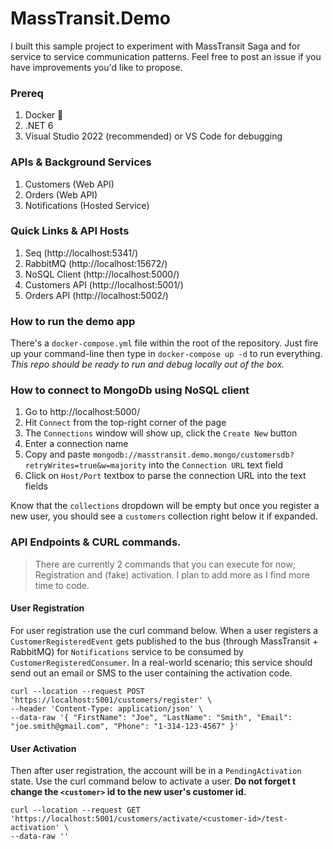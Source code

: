 # MassTransit.Demo

I built this sample project to experiment with MassTransit Saga and for service to service communication patterns. Feel free to post an issue if you have improvements you'd like to propose.

### Prereq

1. Docker 🐋
2. .NET 6
3. Visual Studio 2022 (recommended) or VS Code for debugging

### APIs & Background Services

1. Customers (Web API)
2. Orders (Web API)
3. Notifications (Hosted Service)

### Quick Links & API Hosts

1. Seq (http://localhost:5341/)
2. RabbitMQ (http://localhost:15672/)
3. NoSQL Client (http://localhost:5000/)
4. Customers API (http://localhost:5001/)
5. Orders API (http://localhost:5002/)

### How to run the demo app

There's a `docker-compose.yml` file within the root of the repository. Just fire up your command-line then type in `docker-compose up -d` to run everything. _This repo should be ready to run and debug locally out of the box._

### How to connect to MongoDb using NoSQL client

1. Go to http://localhost:5000/
2. Hit `Connect` from the top-right corner of the page
3. The `Connections` window will show up, click the `Create New` button
4. Enter a connection name
5. Copy and paste `mongodb://masstransit.demo.mongo/customersdb?retryWrites=true&w=majority` into the `Connection URL` text field
6. Click on `Host/Port` textbox to parse the connection URL into the text fields

Know that the `collections` dropdown will be empty but once you register a new user, you should see a `customers` collection right below it if expanded.

### API Endpoints & CURL commands.

> There are currently 2 commands that you can execute for now; Registration and (fake) activation. I plan to add more as I find more time to code.

#### User Registration

For user registration use the curl command below. When a user registers a `CustomerRegisteredEvent` gets published to the bus (through MassTransit + RabbitMQ) for `Notifications` service to be consumed by `CustomerRegisteredConsumer`. In a real-world scenario; this service should send out an email or SMS to the user containing the activation code.

```
curl --location --request POST 'https://localhost:5001/customers/register' \
--header 'Content-Type: application/json' \
--data-raw '{ "FirstName": "Joe", "LastName": "Smith", "Email": "joe.smith@gmail.com", "Phone": "1-314-123-4567" }'
```

#### User Activation

Then after user registration, the account will be in a `PendingActivation` state. Use the curl command below to activate a user. **Do not forget t change the `<customer>` id to the new user's customer id.**

```
curl --location --request GET 'https://localhost:5001/customers/activate/<customer-id>/test-activation' \
--data-raw ''
```
